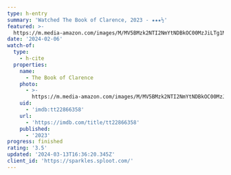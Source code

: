 ```yaml
---
type: h-entry
summary: 'Watched The Book of Clarence, 2023 - ★★★½'
featured: >-
  https://m.media-amazon.com/images/M/MV5BMzk2NTI2NmYtNDBkOC00MzJiLTg1MDgtMTgyNjAwNDg5YjgwXkEyXkFqcGdeQXVyODE5NzE3OTE@._V1_SX300.jpg
date: '2024-02-06'
watch-of:
  type:
    - h-cite
  properties:
    name:
      - The Book of Clarence
    photo:
      - >-
        https://m.media-amazon.com/images/M/MV5BMzk2NTI2NmYtNDBkOC00MzJiLTg1MDgtMTgyNjAwNDg5YjgwXkEyXkFqcGdeQXVyODE5NzE3OTE@._V1_SX300.jpg
    uid:
      - 'imdb:tt22866358'
    url:
      - 'https://imdb.com/title/tt22866358'
    published:
      - '2023'
progress: finished
rating: '3.5'
updated: '2024-03-13T16:36:20.345Z'
client_id: 'https://sparkles.sploot.com/'
---
```


